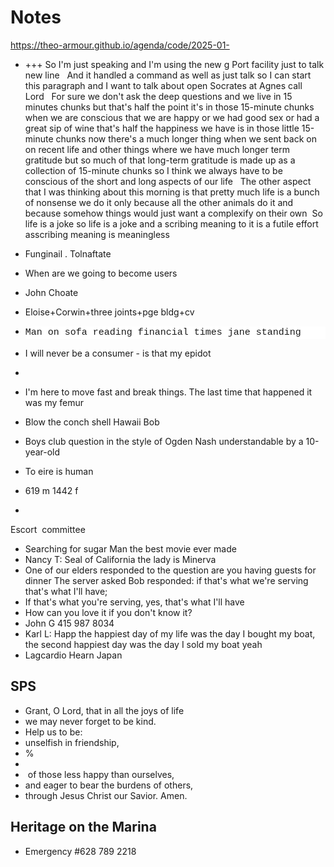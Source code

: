 # Notes

<a href="https://theo-armour.github.io/agenda/code/2025-01-11/#README.md">https://theo-armour.github.io/agenda/code/2025-01-</a>

* +++
So I'm just speaking and I'm using the new g Port facility just to talk new line&nbsp;
&nbsp;And it handled a command as well as just talk so I can start this paragraph and I want to talk about open Socrates at Agnes call Lord&nbsp;
&nbsp;For sure we don't ask the deep questions and we live in 15 minutes chunks but that's half the point it's in those 15-minute chunks when we are conscious that we are happy or we had good sex or had a great sip of wine that's half the happiness we have is in those little 15-minute chunks now there's a much longer thing when we sent back on on recent life and other things where we have much longer term gratitude but so much of that long-term gratitude is made up as a collection of 15-minute chunks so I think we always have to be conscious of the short and long aspects of our life&nbsp;
&nbsp;The other aspect that I was thinking about this morning is that pretty much life is a bunch of nonsense we do it only because all the other animals do it and because somehow things would just want a complexify on their own&nbsp;
So life is a joke so life is a joke and a scribing meaning to it is a futile effort asscribing meaning is meaningless

* Funginail . Tolnaftate
* When are we going to become users
* John Choate
* Eloise+Corwin+three joints+pge bldg+cv
* <div style="background-color: rgb(255, 255, 255); font-family: Consolas, &quot;Courier New&quot;, monospace; font-size: 15px; line-height: 20px; white-space: pre;">Man on sofa reading financial times jane standing
* I will never be a consumer - is that my epidot
* 
* I'm here to move fast and break things. The last time that happened it was my femur
* Blow the conch shell Hawaii Bob
* Boys club question in the style of Ogden Nash understandable by a 10-year-old
* To eire is human
* 619 m 1442 f
* 

Escort&nbsp; committee

* Searching for sugar Man the best movie ever made
* Nancy T: Seal of California the lady is Minerva&nbsp;
* One of our elders responded to the question are you having guests for dinner The server asked Bob responded: if that's what we're serving that's what I'll have; 
* If that's what you're serving, yes, that's what I'll have
* How can you love it if you don't know it?
* John G 415 987 8034
* Karl L: Happ the happiest day of my life was the day I bought my boat, the second happiest day was the day I sold my boat yeah&nbsp;
* Lagcardio Hearn Japan

## SPS

* Grant, O Lord, that in all the joys of life
* we may never forget to be kind.
* Help us to be:
* unselfish in friendship,
* %
* 
* &nbsp;of those less happy than ourselves,
* and eager to bear the burdens of others,
* through Jesus Christ our Savior. Amen.

## Heritage on the Marina

* Emergency #628 789 2218